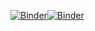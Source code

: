 [![Binder](https://mybinder.org/badge_logo.svg)](https://mybinder.org/v2/gh/NeoRafa/jupyter.git/master)[![Binder](https://mybinder.org/badge_logo.svg)](https://mybinder.org/v2/gh/NeoRafa/jupyter.git/master)
